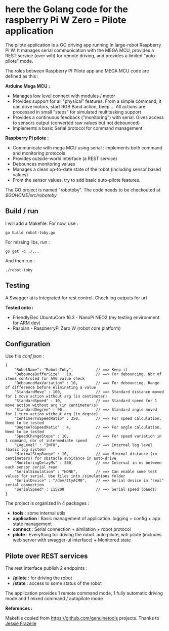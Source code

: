 # here the Golang code for the raspberry Pi W Zero =  Pilote application

The pilote application is a GO driving app running in large-robot Raspberry PI W. It manages serial communication with the MEGA MCU, provides a REST service (over wifi) for remote driving, and provides a limited "auto-pilote" mode.

The roles between Raspberry PI Pilote app and MEGA MCU code are defined as this :

**Arduino Mega MCU :**

* Manages low level connect with modules / motor
* Provides support for all "physical" features. From a simple command, it can drive motors, start RGB Band action, beep ... All actions are processed in small "steps" for simulated multitasking support
* Provides a continuous feedback ("monitoring") with serial. Gives access to sensors output (converted raw values but not debounced)
* Implements a basic Serial protocol for command management

 **Raspberry Pi pilote :**

* Communicate with mega MCU using serial : implements both command and monitoring protocols
* Provides outside-world interface (a REST service)
* Debounces monitoring values
* Manages a clean up-to-date state of the robot (including sensor based values)
* From the sensor values, try to add basic auto-pilote features. 

The GO project is named "robotoby". The code needs to be checkouted at *$GOHOME/src/robotoby*

## Build / run

I will add a Makefile. For now, use : 

    go build robot-toby.go

For missing libs, run : 

    go get -d ./...

And then run :

    ./robot-toby

## Testing 

A Swagger ui is integrated for rest control. Check log outputs for url

**Tested onto :**

* FriendlyElec UbuntuCore 16.3 - NanoPi NEO2 (my testing environment for ARM dev)
* Raspian - RaspberryPi Zero W (robot core platform)

## Configuration

Use file *conf.json* :

    {
        "RobotName": "Robot-Toby",          // ==> Keep it
        "DebounceBufferSize" : 10,          // ==> For debouncing. Nbr of items controled for AVG value check
        "DebounceMaxVariation" : 10,        // ==> For debouncing. Range of difference before eliminating a value
        "StandardMove" : 100,               // ==> Standard distance moved for 1 move action without arg (in centimeter)
        "StandardSpeed" : 10,               // ==> Standard speed for 1 move action without arg (in centimeter/s)
        "StandardDegree" : 90,              // ==> Standard angle moved for 1 turn action without arg (in degree)
        "CentimerToSpeedRatio" : 350,       // ==> For speed calculation. Need to be tested
        "DegreeToSpeedRatio" : 4,           // ==> For angle calculation. Need to be tested
        "SpeedChangeSteps" : 10,            // ==> For speed variation in 1 command, nbr of intermediate speed
        "LogLevel" : "INFO",                // ==> Internal log level (basic log system)
        "MinimalStopRange" : 10,            // ==> Minimal distance (in centimeters) for obstacle avoidance in auto-drive
        "MonitoringDelayMs" : 200,          // ==> Interval in ms between each sensor serial read
        "SerialSimulation" : "NONE",        // ==> Can enable some test values for serial. Use files into /simulations folder
        "SerialDevice" : "/dev/ttyACM0",    // ==> Serial device in "real" serial connection
        "SerialSpeed" : 115200              // ==> Serial speed (bauds)
    }

The project is organized in 4 packages : 

* **tools** : some internal utils
* **application** : Basic management of application. logging + config + app state management
* **connect** : Serial connection + similation + robot protocol
* **pilote** : Everything for driving the robot. auto pilote, wifi pilote (includes web server with swagger-ui interface) + Monitored state

## Pilote over REST services

The rest interface publish 2 endpoints : 

* **/pilote** : for driving the robot
* **/state** : access to some status of the robot

The application provides 1 remote command mode, 1 fully automatic driving mode and 1 mixed command / autopilote mode

**References :**

Makefile copied from https://github.com/genuinetools projects. Thanks to [Jessie Frazelle](https://github.com/jessfraz)